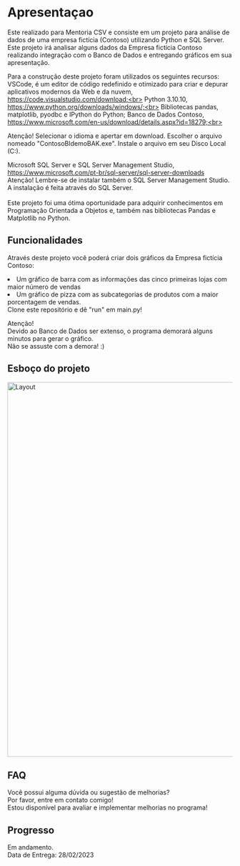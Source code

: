 # Apresentaçao
Este realizado para Mentoria CSV e consiste em um projeto para análise de dados de uma empresa fictícia (Contoso) utilizando Python e SQL Server.
Este projeto irá analisar alguns dados da Empresa fictícia Contoso realizando integração com o Banco de Dados e entregando gráficos em sua apresentação.

Para a construção deste projeto foram utilizados os seguintes recursos:<br>
VSCode, é um editor de código redefinido e otimizado para criar e depurar aplicativos modernos da Web e da nuvem, https://code.visualstudio.com/download;<br>
Python 3.10.10, https://www.python.org/downloads/windows/;<br>
Bibliotecas pandas, matplotlib, pyodbc e IPython do Python;
Banco de Dados Contoso, https://www.microsoft.com/en-us/download/details.aspx?id=18279;<br>
<p>Atenção! Selecionar o idioma e apertar em download. 
Escolher o arquivo nomeado "ContosoBIdemoBAK.exe". Instale o arquivo em seu Disco Local (C:).</p>

Microsoft SQL Server e SQL Server Management Studio, https://www.microsoft.com/pt-br/sql-server/sql-server-downloads<br>
Atenção! Lembre-se de instalar também o SQL Server Management Studio.<br>
A instalação é feita através do SQL Server.<br>
<br>
Este projeto foi uma ótima oportunidade para adquirir conhecimentos em Programação Orientada a Objetos e, também nas bibliotecas Pandas e Matplotlib no Python. 

## Funcionalidades
Através deste projeto você poderá criar dois gráficos da Empresa fictícia Contoso: 
<li> Um gráfico de barra com as informações das cinco primeiras lojas com maior número de vendas </li>
<li>Um gráfico de pizza com as subcategorias de produtos com a maior porcentagem de vendas.</li>
Clone este repositório e dê "run" em main.py!<br>

Atenção! <br>
Devido ao Banco de Dados ser extenso, o programa demorará alguns minutos para gerar o gráfico.<br> 
Não se assuste com a demora! :)

## Esboço do projeto
<img width="839" alt="Layout" src="https://user-images.githubusercontent.com/109561962/221394230-27aaa712-a4bd-4553-a1ef-d264f4e62242.png">

## FAQ
Você possui alguma dúvida ou sugestão de melhorias?<br>
Por favor, entre em contato comigo!<br>
Estou disponível para avaliar e implementar  melhorias no programa!<br>

## Progresso
Em andamento.<br>
Data de Entrega: 28/02/2023 <br>
